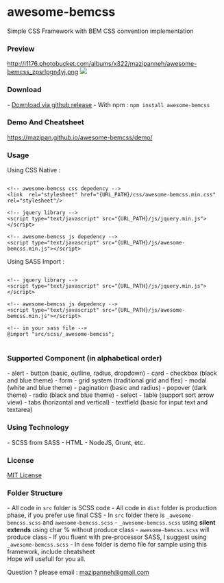 # awesome-bemcss
Simple CSS Framework with BEM CSS convention implementation

<h3>Preview</h3>
<a href="http://i1176.photobucket.com/albums/x322/mazipanneh/awesome-bemcss_zpsrlpgn4yj.png">http://i1176.photobucket.com/albums/x322/mazipanneh/awesome-bemcss_zpsrlpgn4yj.png</a>
<img src="http://i1176.photobucket.com/albums/x322/mazipanneh/awesome-bemcss_zpsrlpgn4yj.png" />

<h3>Download</h3>
- <a href="https://github.com/mazipan/awesome-bemcss/releases">Download via github release</a>
- With npm : <code>npm install awesome-bemcss</code>

<h3>Demo And Cheatsheet</h3>
<a href="https://mazipan.github.io/awesome-bemcss/demo/">https://mazipan.github.io/awesome-bemcss/demo/</a>

<h3>Usage</h3>

Using CSS Native : 
<pre>
<code class="language-markup">
&lt;!-- awesome-bemcss css depedency --&gt;
&lt;link  rel="stylesheet" href="{URL_PATH}/css/awesome-bemcss.min.css" rel="stylesheet"/&gt;

&lt;!-- jquery library --&gt;
&lt;script type="text/javascript" src="{URL_PATH}/js/jquery.min.js"&gt;&lt;/script&gt;

&lt;!-- awesome-bemcss js depedency --&gt;
&lt;script type="text/javascript" src="{URL_PATH}/js/awesome-bemcss.min.js"&gt;&lt;/script&gt;</code>
</pre>

Using SASS Import : 
<pre>
<code class="language-markup">
&lt;!-- jquery library --&gt;
&lt;script type="text/javascript" src="{URL_PATH}/js/jquery.min.js"&gt;&lt;/script&gt;

&lt;!-- awesome-bemcss js depedency --&gt;
&lt;script type="text/javascript" src="{URL_PATH}/js/awesome-bemcss.min.js"&gt;&lt;/script&gt;

&lt;!-- in your sass file --&gt;
@import "src/scss/_awesome-bemcss";
</code>
</pre>

<h3>Supported Component (in alphabetical order)</h3>
- alert 
- button (basic, outline, radius, dropdown)
- card
- checkbox (black and blue theme)
- form 
- grid system (traditional grid and flex)
- modal (white and blue theme)
- pagination (basic and radius)
- popover (dark theme)
- radio (black and blue theme)
- select
- table (support sort arrow view)
- tabs (horizontal and vertical)
- textfield (basic for input text and textarea)

<h3>Using Technology</h3>
- SCSS from SASS 
- HTML
- NodeJS, Grunt, etc.

<h3>License</h3>
<a href="https://github.com/mazipan/awesome-bemcss/blob/master/LICENSE">MIT License</a>

<h3>Folder Structure</h3>
- All code in <code>src</code> folder is SCSS code
- All code in <code>dist</code> folder is production phase, if you prefer use final CSS
- In <code>src</code> folder there is <code>_awesome-bemcss.scss</code> and <code>awesome-bemcss.scss</code>
- <code>_awesome-bemcss.scss</code> using <strong>silent extends</strong> using char % without produce class
- <code>awesome-bemcss.scss</code> will produce class
- If you fluent with pre-processor SASS, I suggest using <code>_awesome-bemcss.scss</code>
- In <code>demo</code> folder is demo file for sample using this framework, include cheatsheet

</br>
Hope will usefull for you all.</br>

Question ? please email : mazipanneh@gmail.com
